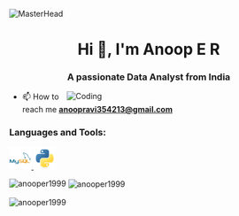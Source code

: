 ![MasterHead](https://ffind.com/app/uploads/2021/07/Data-collection-in-quantitative-research-4.jpg)
<h1 align="center">Hi 👋, I'm Anoop E R</h1>
<h3 align="center">A passionate Data Analyst from India</h3>
<img align="right" alt="Coding" width="400" src="https://user-images.githubusercontent.com/84115928/142569072-22fdc7ac-5815-4e96-b84d-f918a85d47ec.gif">

- 📫 How to reach me **anoopravi354213@gmail.com**

<p align="left">
</p>

<h3 align="left">Languages and Tools:</h3>
<p align="left"> <a href="https://www.mysql.com/" target="_blank" rel="noreferrer"> <img src="https://raw.githubusercontent.com/devicons/devicon/master/icons/mysql/mysql-original-wordmark.svg" alt="mysql" width="40" height="40"/> </a> <a href="https://www.python.org" target="_blank" rel="noreferrer"> <img src="https://raw.githubusercontent.com/devicons/devicon/master/icons/python/python-original.svg" alt="python" width="40" height="40"/> </a> </p>

<p><img align="left" src="https://github-readme-stats.vercel.app/api/top-langs?username=anooper1999&show_icons=true&locale=en&layout=compact" alt="anooper1999" /></p>

<p>&nbsp;<img align="center" src="https://github-readme-stats.vercel.app/api?username=anooper1999&show_icons=true&locale=en" alt="anooper1999" /></p>

<p><img align="center" src="https://github-readme-streak-stats.herokuapp.com/?user=anooper1999&" alt="anooper1999" /></p>
